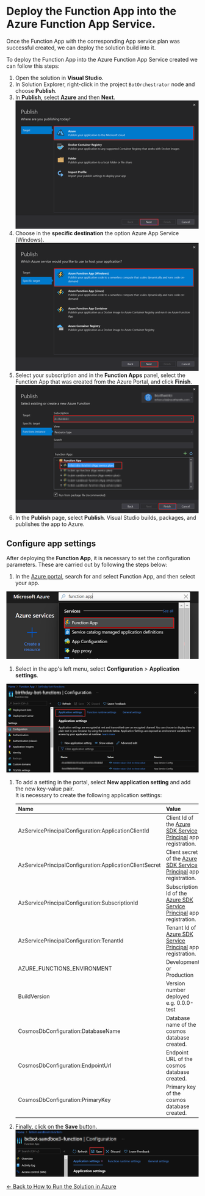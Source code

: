 # Deploy the Function App into the Azure Function App Service.

Once the Function App with the corresponding App service plan was successful created, we can deploy the solution build into it. 

To deploy the Function App into the Azure Function App Service created we can follow this steps:
1. Open the solution in **Visual Studio**.
1. In Solution Explorer, right-click in the project `BotOrchestrator` node and choose **Publish**.
1. In **Publish**, select **Azure** and then **Next**.  
![Select Azure](./images/deploy_function_app_select_azure.png)
1. Choose in the **specific destination** the option Azure App Service (Windows).  
![Select specific destination](./images/deploy_function_app_select_specific_destination.png)
1. Select your subscription and in the **Function Apps** panel, select the Function App that was created from the Azure Portal, and click **Finish**.  
![Select Function App Created](./images/deploy_function_app_select_function_app_created.png)
1. In the **Publish** page, select **Publish**. Visual Studio builds, packages, and publishes the app to Azure.

## Configure app settings
After deploying the **Function App**, it is necessary to set the configuration parameters. These are carried out by following the steps below:

1. In the [Azure portal](http://portal.azure.com/), search for and select Function App, and then select your app.  

![Application settings](./images/function_app_search.png)
1. Select in the app's left menu, select **Configuration** > **Application settings**.  

![New application setting](./images/function_app_configuration_application_settings.png)
1. To add a setting in the portal, select **New application setting** and add the new key-value pair.  
It is necessary to create the following application settings:

    | Name                                                        | Value                                                                   |
    |-------------------------------------------------------------|-------------------------------------------------------------------------|
    | AzServicePrincipalConfiguration:ApplicationClientId         | Client Id of the [Azure SDK Service Principal](azure_sdk_service_principal.md) app registration.              |
    | AzServicePrincipalConfiguration:ApplicationClientSecret     | Client secret of the [Azure SDK Service Principal](azure_sdk_service_principal.md) app registration.          |
    | AzServicePrincipalConfiguration:SubscriptionId              | Subscription Id of the [Azure SDK Service Principal](azure_sdk_service_principal.md) app registration.        |
    | AzServicePrincipalConfiguration:TenantId                    | Tenant Id of [Azure SDK Service Principal](azure_sdk_service_principal.md) app registration.                  |
    | AZURE_FUNCTIONS_ENVIRONMENT                                 | Development or Production                                               |
    | BuildVersion                                                | Version number deployed e.g. 0.0.0-test                                 |
    | CosmosDbConfiguration:DatabaseName                          | Database name of the cosmos database created.                           |
    | CosmosDbConfiguration:EndpointUrl                           | Endpoint URL of the cosmos database created.                            |
    | CosmosDbConfiguration:PrimaryKey                            | Primary key of the cosmos database created.                             |

1. Finally, click on the **Save** button.  
![Save new application settings](./images/function_app_save_new_application_settings.png)

[← Back to How to Run the Solution in Azure](README.md#how-to-run-the-solution-in-azure)